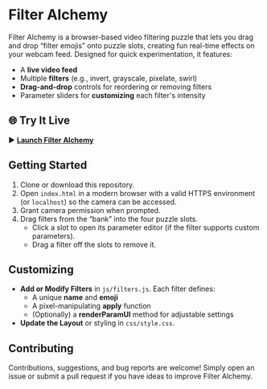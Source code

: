 # Filter Alchemy

Filter Alchemy is a browser-based video filtering puzzle that lets you drag and drop “filter emojis” onto puzzle slots, creating fun real-time effects on your webcam feed. Designed for quick experimentation, it features:

- A **live video feed**
- Multiple **filters** (e.g., invert, grayscale, pixelate, swirl)  
- **Drag-and-drop** controls for reordering or removing filters  
- Parameter sliders for **customizing** each filter's intensity

## 🌐 Try It Live

▶️ **[Launch Filter Alchemy](https://chasewes.github.io/filter-alchemy/)**

## Getting Started

1. Clone or download this repository.  
2. Open `index.html` in a modern browser with a valid HTTPS environment (or `localhost`) so the camera can be accessed.  
3. Grant camera permission when prompted.  
4. Drag filters from the “bank” into the four puzzle slots.  
   - Click a slot to open its parameter editor (if the filter supports custom parameters).  
   - Drag a filter off the slots to remove it.

## Customizing

- **Add or Modify Filters** in `js/filters.js`. Each filter defines:  
  - A unique **name** and **emoji**  
  - A pixel-manipulating **apply** function  
  - (Optionally) a **renderParamUI** method for adjustable settings
- **Update the Layout** or styling in `css/style.css`.

## Contributing

Contributions, suggestions, and bug reports are welcome! Simply open an issue or submit a pull request if you have ideas to improve Filter Alchemy.
